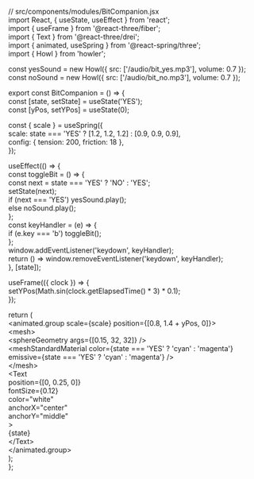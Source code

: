 // src/components/modules/BitCompanion.jsx  
import React, { useState, useEffect } from 'react';  
import { useFrame } from '@react-three/fiber';  
import { Text } from '@react-three/drei';  
import { animated, useSpring } from '@react-spring/three';  
import { Howl } from 'howler';

const yesSound \= new Howl({ src: \['/audio/bit\_yes.mp3'\], volume: 0.7 });  
const noSound \= new Howl({ src: \['/audio/bit\_no.mp3'\], volume: 0.7 });

export const BitCompanion \= () \=\> {  
  const \[state, setState\] \= useState('YES');  
  const \[yPos, setYPos\] \= useState(0);

  const { scale } \= useSpring({  
    scale: state \=== 'YES' ? \[1.2, 1.2, 1.2\] : \[0.9, 0.9, 0.9\],  
    config: { tension: 200, friction: 18 },  
  });

  useEffect(() \=\> {  
    const toggleBit \= () \=\> {  
      const next \= state \=== 'YES' ? 'NO' : 'YES';  
      setState(next);  
      if (next \=== 'YES') yesSound.play();  
      else noSound.play();  
    };  
    const keyHandler \= (e) \=\> {  
      if (e.key \=== 'b') toggleBit();  
    };  
    window.addEventListener('keydown', keyHandler);  
    return () \=\> window.removeEventListener('keydown', keyHandler);  
  }, \[state\]);

  useFrame(({ clock }) \=\> {  
    setYPos(Math.sin(clock.getElapsedTime() \* 3\) \* 0.1);  
  });

  return (  
    \<animated.group scale={scale} position={\[0.8, 1.4 \+ yPos, 0\]}\>   
      \<mesh\>  
        \<sphereGeometry args={\[0.15, 32, 32\]} /\>  
        \<meshStandardMaterial color={state \=== 'YES' ? 'cyan' : 'magenta'} emissive={state \=== 'YES' ? 'cyan' : 'magenta'} /\>  
      \</mesh\>  
      \<Text  
        position={\[0, 0.25, 0\]}  
        fontSize={0.12}  
        color="white"  
        anchorX="center"  
        anchorY="middle"  
      \>  
        {state}  
      \</Text\>  
    \</animated.group\>  
  );  
};

